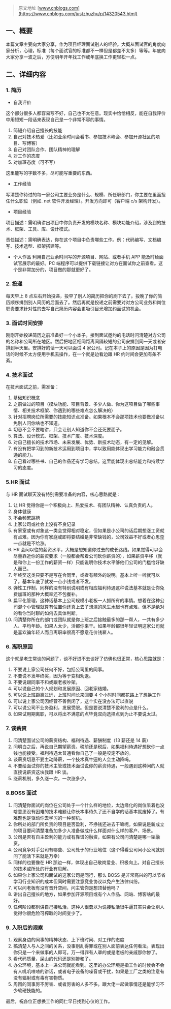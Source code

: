 > 原文地址 [www.cnblogs.com](https://www.cnblogs.com/justzhuzhu/p/14320543.html)

一、概要
----

本篇文章主要向大家分享，作为项目经理面试别人的经验。大概从面试官的角度向家分析，心理，标准（每个面试官的标准都不一样但是都差不太多）等等。年底向大家分享一波之后，方便明年开年找工作或年底换工作更轻松一点。

二、详细内容
------

### 1. 简历

*   自我评价

这个部分很多人都容易写不好，自己也不太在意。现实中恰恰相反，能在自我评价中用短短一段话来表现自己是一个非常不容的事情。

1.  简短介绍自己擅长的技能
2.  自己对技术热爱（比如业余时间会看书、参加技术峰会、参加开源社区的项目、写博客）
3.  自己对团队合作、团队精神的理解
4.  对工作的态度
5.  对加班态度（可不写）

这里能写的字数不多，尽可能写重要的东西。

*   工作经验

写清楚你待过的每一家公司主要业务是什么、规模、所任职部门，你主要在里面担任什么职位（例如. net 软件开发经理）。开发方向即可（客户端 c/s 架构开发）。

*   项目经验

项目描述：需明确讲出项目中你负责开发的模块名称、模块功能介绍，涉及到的技术、框架、工具、库、设计模式。

责任描述：需明确表达，你在这个项目中负责哪些工作。例：代码编写、文档编写、技术选型、框架搭建等。

*   个人作品 利用自己业余时间写的开源项目、网站、或者手机 APP 能及时给面试官展示的最好。PC 端程序可以提供下载链接让对方在面试你之前查看。这个是非常加分的，项目做的那就更好了。

### 2. 投递

每天早上 8 点左右开始投递，投早了别人的简历把你的刷下去了。投晚了你的简历顺序排到别人简历的后面去了。然后再就是投递之前需要对对方公司业务和岗位职责要求针对性的去写自己简历内容会更吸引目光增加约面试的机会。

### 3. 面试时间安排

刚刚开始投递简历之前准备好一个小本子，接到面试邀约的电话时问清楚对方公司的名称和公司所在地区。然后把地区相同距离间隔较短的公司安排到同一天或者安排到半天里。安排好的话一天可以面试 4 家公司。记在本子上的原因是因为打电话的时候不太方便用手机去操作，在一个就是边看边跟 HR 约时间会更加有条不紊。

### 4. 技术面试

在技术面试之前，需准备：

1.  基础知识概念
2.  之前做过的项目（模块功能、项目背景、多少人做、你为这项目做了哪些事情、相关技术框架、你遇到的哪些难点怎么解决的）
3.  针对招聘岗位所需要的技能知识点准备。如果根本不会那项技术也要做准备以免别人问你啥也不知道。
4.  切忌不会不要瞎讲，只会让别人知道你不会还死要面子。
5.  算法、设计模式、框架、技术广度、技术深度。
6.  对自己擅长的技术市场、未来发展、优势、新技术动态，有一定的见解。
7.  有没有把学习到的新技术运用到项目中，学以致用能体现出学习能力和融会贯通的能力。
8.  自己看过哪些书、自己的作品还有学习总结。这里能体现出总结能力和持续学习的态度。

### 5.HR 面试

与 HR 面试聊天没有特别需要准备的内容，核心思路就是：

1.  让 HR 觉得你是一个积极向上、热爱技术、有团队精神、认真负责的人。
2.  身体健康
3.  不会频繁跳槽
4.  上家公司或社会上没有不良记录
5.  有家室或有对象这一类会觉得相对稳定，但如果是小公司的话后期想涨工资就有点难。因为你有家庭或即将要结婚是非常缺钱的，公司效益不好或者心思歪一点就是不给涨。
6.  HR 会问以往的薪资水平，大概是想知道你过去的成长路线。如果觉得可以会尽量靠近你的薪资要求（一般都会帮着公司砍你薪资的），如果薪资平移（就是和你上一份工作的薪资一样）只能说明你技术水平够他们公司的门槛恰好缺人而已。
7.  年终奖这类只要不是写在合同里，或者有额外的说明。基本上听一听就可以了。基本年底了就发一点小钱或者不发。
8.  弹性工作制，同样的没有特别说明或有相应福利待遇这种说法基本就是让你免费加班的那种大概率还不包餐补。
9.  扁平化管理，这种话基本上公司规模小老板一人抓所有的事情。想着在这种公司混个小管理就算有位置你还真上去了想混的风生水起也有点难，但不是绝对的看你当时聊的如何去具体判断。
10.  问清楚你所在的部门或团队就是你上班之后接触最多的那一帮人，一共有多少人、平均年龄。如果人太少，活都你来干。如果年龄都很年轻证明这家公司就是喜欢骗年轻人而且离职率很高不愿意花价钱雇人。

### 6. 离职原因

这个就是老生常谈的问题了，谈不好进不去谈好了仿佛也很正常，核心思路就是：

1.  不要说上家公司任何不好，包括公司里的同事。
2.  不要说不发年终奖，因为等于变相劝退。
3.  不要说跟同事不和或跟老板吵架。
4.  可以说自己的个人规划和发展原因、回老家结婚。
5.  可以说上班距离过远，上班时间长来回要 4 个小时时间都花路上了想换工作
6.  可以说上家公司因经营不善倒闭了，这个实在没办法可以直说
7.  可以说公司不业务盈利，发展受限。但是要说清楚不盈利的点是什么。
8.  如果试用期离职，可以将出不满意的点毕竟双向选择点到为止不要说太过。

### 7. 谈薪资

1.  问清楚面试公司的薪资结构、福利待遇、薪酬制度（13 薪还是 14 薪）
2.  问明白之后，再说自己期望薪资。税前还是税后，如果福利待遇好想砍你一点钱也能接受。福利待遇太普通看你自己了一般是咬定不放的。
3.  谈薪资切忌不要主动降薪，一个技术真牛逼的人会主动降吗。
4.  不要给面试你的技术主管或技术面试说你的薪资待遇，一般遇到这种问的人就直接说薪资这块我跟 HR 谈。
5.  涨薪机制，多久涨一次，一次涨多少。

### 8.BOSS 面试

1.  问清楚你面试的岗位在公司处于一个什么样的地位，太边缘化的岗位呆着也没啥意思没有困难的技术难题让你长本事待久了还不自学的话基本就废掉了。有难题也是驱动你去学习的一种契机。
2.  你所处的部门所负责的项目是否盈利，不挣钱还进去干嘛呢。如果说是新成立的项目要问清楚准备加多少人准备做成什么样面对什么样的客户、场景。
3.  公司是否有自主盈利的能力或有靠谱的融资，如果有公司问清楚是哪一轮融资。
4.  公司竞争对手公司有哪些、公司处于的行业地位（这个得看公司问小公司就别问了能活下来就是万幸）
5.  同样的也要像在 HR 那边一样，体现出自己敬岗爱业、积极向上。对自己擅长的技术或所处的行业有见解。
6.  如果你上家公司和面试的这家公司是同行，那么 BOSS 是非常高兴的可以节省学习行业知识的成本但同时需要注意竞业协议以免产生法律纠纷。
7.  可以问老板有没有晋升空间，问主管你是想顶替他吗？
8.  讲出自己擅长的地方，如果参加开源项目或有个人作品、网站、博客啥的最好。
9.  任何阶段都别讲自己接私活，这种人很蠢以为说接私活很牛逼其实只会让别人觉得你很危险可榨取的时间变少了。

### 9. 入职后的观察

1.  观察身边的同事的精神状态、上下班时间、对工作的态度
2.  搞清楚人与人之间的关系，没事别乱得罪或在别人面前表达任何看法。表现出你只是一个来做事的人即可。万一得罪有人罩的或是老板的亲戚那你惨了。
3.  看代码质量，屎山的代码还是别掺和了。
4.  办公环境，基本上一进公司就能看到。这里的办公环境是指工作的时候会不会有人叽叽喳喳的讲话，或者电子设备的噪音或干扰，如果是工厂之类的注意有没有辐射或有毒有害物质。
5.  周围的同事厉不厉害、或者厉害的人多不多。跟大佬一起做事情还是能学习不少软硬技能的。

最后，祝各位正想换工作的同仁早日找到心仪的工作。